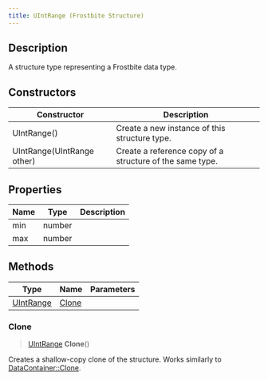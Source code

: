 ```yaml
---
title: UIntRange (Frostbite Structure)
---
```

## Description

A structure type representing a Frostbite data type.

## Constructors

| Constructor                | Description                                              |
| -------------------------- | -------------------------------------------------------- |
| UIntRange()                | Create a new instance of this structure type.            |
| UIntRange(UIntRange other) | Create a reference copy of a structure of the same type. |

## Properties

| Name | Type   | Description |
| ---- | ------ | ----------- |
| min  | number |             |
| max  | number |             |

## Methods

| Type                   | Name            | Parameters |
| ---------------------- | --------------- | ---------- |
| [UIntRange](UIntRange) | [Clone](#clone) |            |

### Clone

> [UIntRange](UIntRange) **Clone**()

Creates a shallow-copy clone of the structure. Works similarly to [DataContainer::Clone](/vext/ref/cls/shr/datacontainer#clone).

